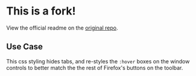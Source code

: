 # This is a fork!

View the official readme on the [original repo](https://github.com/MrOtherGuy/firefox-csshacks).

## Use Case

This css styling hides tabs, and re-styles the `:hover` boxes on the window controls to better match the the rest of Firefox's buttons on the toolbar.